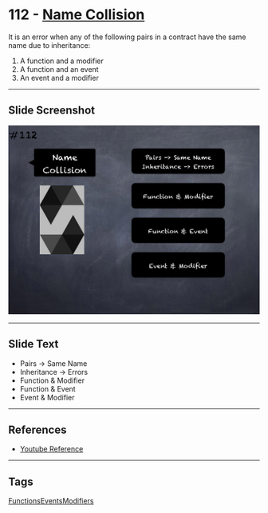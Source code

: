 # 112 - [Name Collision](Name%20Collision.md)
It is an error when any of the following pairs in a contract have the same name due to inheritance: 

1. A function and a modifier 
2. A function and an event
3. An event and a modifier

___
## Slide Screenshot
![112.png](../../images/solidity201/112.png)
___
## Slide Text
- Pairs -> Same Name
- Inheritance -> Errors
- Function & Modifier
- Function & Event
- Event & Modifier
___
## References
- [Youtube Reference](https://youtu.be/3bFgsmsQXrE?t=882)
___
## Tags
[Functions](../2.%20Solidity%20101/Functions.md)[Events](../2.%20Solidity%20101/Events.md)[Modifiers](../2.%20Solidity%20101/Modifiers.md)